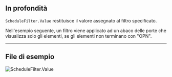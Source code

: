 ## In profondità
`ScheduleFilter.Value` restituisce il valore assegnato al filtro specificato.

Nell'esempio seguente, un filtro viene applicato ad un abaco delle porte che visualizza solo gli elementi, se gli elementi non terminano con "OPN".
___
## File di esempio

![ScheduleFilter.Value](./Revit.Schedules.ScheduleFilter.Value_img.jpg)
